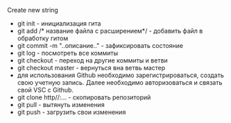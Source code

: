 Create new string

* git init - инициализация гита
* git add /* название файла с расширением*/ - добавить файл в обработку гитом
* git commit -m "..описание.." - зафиксировать состояние
* git log - посмотреть все коммиты
* git checkout - переход на другие коммиты и ветви
* git checkout master - вернуться вна ветвь мастер
* для использования Github необходимо зарегистрироваться, создать свою учетную запись. Далее необходимо авторизоваться  и связать свой VSC с Github.
* git clone http//:... - скопировать репозиторий
* git pull - вытянуть изменения
* git push - загрузить свои изменения 